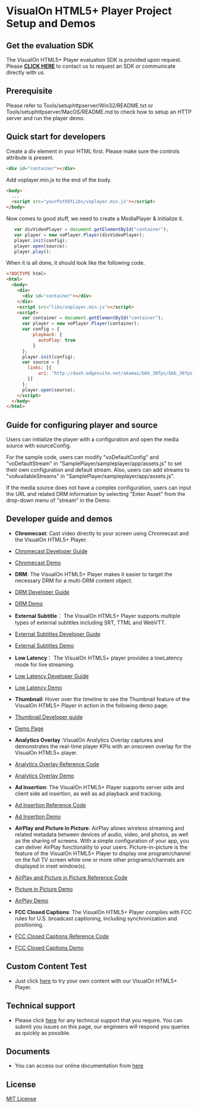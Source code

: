 # VisualOn HTML5+ Player Project Setup and Demos

## Get the evaluation SDK
The VisualOn HTML5+ Player evaluation SDK is provided upon request. Please [**CLICK HERE**](https://www.visualon.com/index.php/contact) to contact us to request an SDK or communicate directly with us.

## Prerequisite
Please refer to Tools/setuphttpserver/Win32/README.txt or Tools/setuphttpserver/MacOS/README.md to check how to setup an HTTP
server and run the player demo.


## Quick start for developers
Create a div element in your HTML first. Please make sure the controls attribute is present.
```html
<div id="container"></div>
```
Add voplayer.min.js to the end of the body.
```html
<body>
  ...
  <script src="yourPathOfLibs/voplayer.min.js"></script>
</body>
```
Now comes to good stuff, we need to create a MediaPlayer & initialize it.
```js
   var divVideoPlayer = document.getElementById("container");
   var player = new voPlayer.Player(divVideoPlayer);
   player.init(config);
   player.open(source);
   player.play();
```
When it is all done, it should look like the following code.
```html
<!DOCTYPE html>
<html>
  <body>
    <div>
      <div id="container"></div>
    </div>
    <script src="libs/voplayer.min.js"></script>
    <script>
      var container = document.getElementById("container");
      var player = new voPlayer.Player(container);
      var config = {
          playback: {
            autoPlay: true
          }
      };
      player.init(config);
      var source = {
        links: [{
            uri: "http://dash.edgesuite.net/akamai/bbb_30fps/bbb_30fps.mpd"
        }]
      };
      player.open(source);
    </script>
  </body>
</html>
```
## Guide for configuring player and source
Users can initialize the player with a configuration and open the media source with sourceConfig. 

For the sample code, users can modify "voDefaultConfig" and "voDefaultStream" in "SamplePlayer/sampleplayer/app/assets.js"
to set their own configuration and default stream. Also, users can add streams to "voAvailableStreams" in
"SamplePlayer/sampleplayer/app/assets.js".

If the media source does not have a complex configuration, users can input the URL and related DRM information 
by selecting "Enter Asset" from the drop-down menu of "stream" in the Demo.



## Developer guide and demos


- **Chromecast**: Cast video directly to your screen using Chromecast and the VisualOn HTML5+ Player. 
- [Chromecast Developer Guide](/chromecast)
- [Chromecast Demo](https://www.visualon.com/index.php/html5demo/?demo=chromecast)

- **DRM**: The VisualOn HTML5+ Player makes it easier to target the necessary DRM for a multi-DRM content object. 
- [DRM Developer Guide](/drm) 
- [DRM Demo](https://www.visualon.com/index.php/html5demo/?demo=drm)

-  **External Subtitle**： The VisualOn HTML5+ Player supports multiple types of external subtitles including SRT, TTML and WebVTT. 
- [External Subtitles Developer Guide](/external-subtitle)
- [External Subtitles Demo](https://www.visualon.com/index.php/html5demo/?demo=external-subtitle)

- **Low Latency**： The VisualOn HTML5+ player provides a lowLatency mode for live streaming.   
- [Low Latency Developer Guide](/low-latency)
- [Low Latency Demo](https://www.visualon.com/index.php/html5demo/?demo=low-latency)


- **Thumbnail**: Hover over the timeline to see the Thumbnail feature of the VisualOn HTML5+ Player in action in the following demo page. 
- [Thumbnail Developer guide](/webvtt-thumbnails)
- [Demo Page](https://www.visualon.com/index.php/html5demo/?demo=webvtt-thumbnails)


- **Analytics Overlay** :VisualOn Analytics Overlay captures and demonstrates the real-time player KPIs with an onscreen overlay for the VisualOn HTML5+ player. 
- [Analytics Overlay Reference Code](/analytics-overlay)
- [Analytics Overlay Demo](https://www.visualon.com/index.php/html5demo/?demo=analytics-overlay)

- **Ad Insertion**: The VisualOn HTML5+ Player supports server side and client side ad insertion, as well as ad playback and tracking.
- [Ad Insertion Reference Code](/ad-insertion)
- [Ad Insertion Demo](https://www.visualon.com/index.php/html5demo/?demo=a_d_s)

- **AirPlay and Picture in Picture**: AirPlay allows wireless streaming and related metadata between devices of audio, video, and photos, as well as the sharing of screens. With a simple configuration of your app, you can deliver AirPlay functionality to your users. Picture-in-picture is the feature of the VisualOn HTML5+ Player to display one program/channel on the full TV screen while one or more other programs/channels are displayed in inset window(s).
- [AirPlay and Picture in Picture Reference Code ](/airplay-and-picture-in-picture)
- [Picture in Picture Demo](https://www.visualon.com/index.php/html5demo/?demo=picture-in-picture)
- [AirPlay Demo](https://www.visualon.com/index.php/html5demo/?demo=airplay)


- **FCC Closed Captions**: The VisualOn HTML5+ Player complies with FCC rules for U.S. broadcast captioning, including synchronization and positioning.
-  [FCC Closed Captions Reference Code](/fcc)
-  [FCC Closed Captions Demo](https://www.visualon.com/index.php/html5demo/?demo=fcc)


## Custom Content Test
- Just click [here](https://www.visualon.com/index.php/html5demo/?demo=hls-and-dash) to try your own content with our VisualOn HTML5+ Player.


## Technical support
- Please click [here](https://github.com/visualon-inc/visualon-html5-demos/issues) for any technical support that you require. You can submit you issues on this page, our engineers will respond you queries as quickly as possible.


## Documents
- You can access our online documentation from [here](https://www.visualon.com/index.php/developer/)

## License
[MIT License](/LICENSE)
